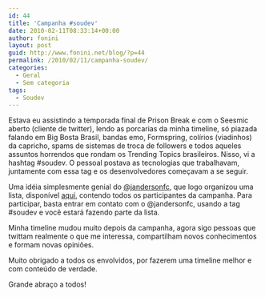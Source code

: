 ```yaml
---
id: 44
title: 'Campanha #soudev'
date: 2010-02-11T08:33:14+00:00
author: fonini
layout: post
guid: http://www.fonini.net/blog/?p=44
permalink: /2010/02/11/campanha-soudev/
categories:
  - Geral
  - Sem categoria
tags:
  - Soudev
---
```

Estava eu assistindo a temporada final de Prison Break e com o Seesmic aberto (cliente de twitter), lendo as porcarias da minha timeline, só piazada falando em Big Bosta Brasil, bandas emo, Formspring, colírios (viadinhos) da capricho, spams de sistemas de troca de followers e todos aqueles assuntos horrendos que rondam os Trending Topics brasileiros. Nisso, vi a hashtag #soudev. O pessoal postava as tecnologias que trabalhavam, juntamente com essa tag e os desenvolvedores começavam a se seguir.

Uma idéia simplesmente genial do <a href="http://twitter.com/jandersonfc" rel="externo">@jandersonfc</a>, que logo organizou uma lista, disponível <a href="http://twitter.com/jandersonfc/soudev" rel="externo">aqui</a>, contendo todos os participantes da campanha. Para participar, basta entrar em contato com o @jandersonfc, usando a tag #soudev e você estará fazendo parte da lista.

Minha timeline mudou muito depois da campanha, agora sigo pessoas que twittam realmente o que me interessa, compartilham novos conhecimentos e formam novas opiniões.

Muito obrigado a todos os envolvidos, por fazerem uma timeline melhor e com conteúdo de verdade.

Grande abraço a todos!